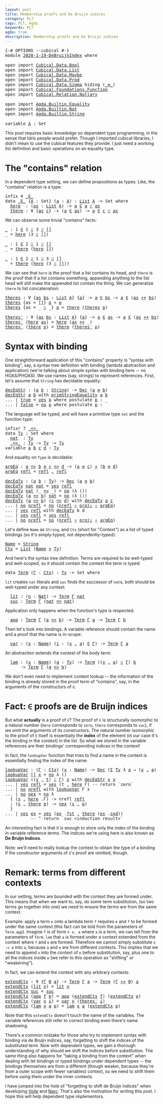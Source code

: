 ```yaml
---
layout: post
title: Membership proofs and De Bruijn indices
category: PLT
tags: PLT, Agda
keywords: PLT
agda: true
description: Membership proofs and De Bruijn indices
---
```


<pre class="Agda"><a id="182" class="Symbol">{-#</a> <a id="186" class="Keyword">OPTIONS</a> <a id="194" class="Pragma">--cubical</a> <a id="204" class="Symbol">#-}</a>
<a id="208" class="Keyword">module</a> <a id="215" href="" class="Module">2020-1-19-DeBruijnIndex</a> <a id="239" class="Keyword">where</a>

<a id="246" class="Keyword">open</a> <a id="251" class="Keyword">import</a> <a id="258" href="/lagda/Cubical.Data.Bool.html" class="Module">Cubical.Data.Bool</a>
<a id="276" class="Keyword">open</a> <a id="281" class="Keyword">import</a> <a id="288" href="/lagda/Cubical.Data.List.html" class="Module">Cubical.Data.List</a>
<a id="306" class="Keyword">open</a> <a id="311" class="Keyword">import</a> <a id="318" href="/lagda/Cubical.Data.Maybe.html" class="Module">Cubical.Data.Maybe</a>
<a id="337" class="Keyword">open</a> <a id="342" class="Keyword">import</a> <a id="349" href="/lagda/Cubical.Data.Prod.html" class="Module">Cubical.Data.Prod</a>
<a id="367" class="Keyword">open</a> <a id="372" class="Keyword">import</a> <a id="379" href="/lagda/Cubical.Data.Sigma.html" class="Module">Cubical.Data.Sigma</a> <a id="398" class="Keyword">hiding</a> <a id="405" class="Symbol">(</a><a id="406" href="/lagda/Agda.Builtin.Cubical.Path.html#353" class="Function Operator">_≡_</a><a id="409" class="Symbol">)</a>
<a id="411" class="Keyword">open</a> <a id="416" class="Keyword">import</a> <a id="423" href="/lagda/Cubical.Foundations.Function.html" class="Module">Cubical.Foundations.Function</a>
<a id="452" class="Keyword">open</a> <a id="457" class="Keyword">import</a> <a id="464" href="/lagda/Cubical.Relation.Nullary.html" class="Module">Cubical.Relation.Nullary</a>

<a id="490" class="Keyword">open</a> <a id="495" class="Keyword">import</a> <a id="502" href="/lagda/Agda.Builtin.Equality.html" class="Module">Agda.Builtin.Equality</a>
<a id="524" class="Keyword">open</a> <a id="529" class="Keyword">import</a> <a id="536" href="/lagda/Agda.Builtin.Nat.html" class="Module">Agda.Builtin.Nat</a>
<a id="553" class="Keyword">open</a> <a id="558" class="Keyword">import</a> <a id="565" href="/lagda/Agda.Builtin.String.html" class="Module">Agda.Builtin.String</a>

<a id="586" class="Keyword">variable</a> <a id="595" href="#595" class="Generalizable">A</a> <a id="597" class="Symbol">:</a> <a id="599" class="PrimitiveType">Set</a>
</pre>
This post requires basic knowledge on dependent type programming,
in the sense that Idris people would prefer.
Though I imported cubical libraries, I didn't mean to use the cubical features they provide.
I just need a working list definition and basic operations on an equality type.

# The "contains" relation

In a dependent type setting, we can define propositions as types.
Like, the "contains" relation is a type:

<pre class="Agda"><a id="1036" class="Keyword">infix</a> <a id="1042" class="Number">4</a> <a id="1044" href="#1053" class="Datatype Operator">_∈_</a>
<a id="1048" class="Keyword">data</a> <a id="_∈_"></a><a id="1053" href="#1053" class="Datatype Operator">_∈_</a> <a id="1057" class="Symbol">{</a><a id="1058" href="#1058" class="Bound">A</a> <a id="1060" class="Symbol">:</a> <a id="1062" class="PrimitiveType">Set</a><a id="1065" class="Symbol">}</a> <a id="1067" class="Symbol">(</a><a id="1068" href="#1068" class="Bound">a</a> <a id="1070" class="Symbol">:</a> <a id="1072" href="#1058" class="Bound">A</a><a id="1073" class="Symbol">)</a> <a id="1075" class="Symbol">:</a> <a id="1077" href="/lagda/Agda.Builtin.List.html#121" class="Datatype">List</a> <a id="1082" href="#1058" class="Bound">A</a> <a id="1084" class="Symbol">-&gt;</a> <a id="1087" class="PrimitiveType">Set</a> <a id="1091" class="Keyword">where</a>
  <a id="_∈_.here"></a><a id="1099" href="#1099" class="InductiveConstructor">here</a>  <a id="1105" class="Symbol">:</a> <a id="1107" class="Symbol">(</a><a id="1108" href="#1108" class="Bound">as</a> <a id="1111" class="Symbol">:</a> <a id="1113" href="/lagda/Agda.Builtin.List.html#121" class="Datatype">List</a> <a id="1118" href="#1058" class="Bound">A</a><a id="1119" class="Symbol">)</a> <a id="1121" class="Symbol">-&gt;</a> <a id="1124" href="#1068" class="Bound">a</a> <a id="1126" href="#1053" class="Datatype Operator">∈</a> <a id="1128" href="#1068" class="Bound">a</a> <a id="1130" href="/lagda/Agda.Builtin.List.html#173" class="InductiveConstructor Operator">∷</a> <a id="1132" href="#1108" class="Bound">as</a>
  <a id="_∈_.there"></a><a id="1137" href="#1137" class="InductiveConstructor">there</a> <a id="1143" class="Symbol">:</a> <a id="1145" class="Symbol">∀</a> <a id="1147" class="Symbol">{</a><a id="1148" href="#1148" class="Bound">as</a> <a id="1151" href="#1151" class="Bound">c</a><a id="1152" class="Symbol">}</a> <a id="1154" class="Symbol">-&gt;</a> <a id="1157" class="Symbol">(</a><a id="1158" href="#1068" class="Bound">a</a> <a id="1160" href="#1053" class="Datatype Operator">∈</a> <a id="1162" href="#1148" class="Bound">as</a><a id="1164" class="Symbol">)</a> <a id="1166" class="Symbol">-&gt;</a> <a id="1169" href="#1068" class="Bound">a</a> <a id="1171" href="#1053" class="Datatype Operator">∈</a> <a id="1173" href="#1151" class="Bound">c</a> <a id="1175" href="/lagda/Agda.Builtin.List.html#173" class="InductiveConstructor Operator">∷</a> <a id="1177" href="#1148" class="Bound">as</a>
</pre>
We can observe some trivial "contains" facts:

<pre class="Agda"><a id="1240" href="#1240" class="Function">_</a> <a id="1242" class="Symbol">:</a> <a id="1244" class="Number">1</a> <a id="1246" href="#1053" class="Datatype Operator">∈</a> <a id="1248" class="Number">1</a> <a id="1250" href="/lagda/Agda.Builtin.List.html#173" class="InductiveConstructor Operator">∷</a> <a id="1252" class="Number">3</a> <a id="1254" href="/lagda/Agda.Builtin.List.html#173" class="InductiveConstructor Operator">∷</a> <a id="1256" href="/lagda/Agda.Builtin.List.html#158" class="InductiveConstructor">[]</a>
<a id="1259" class="Symbol">_</a> <a id="1261" class="Symbol">=</a> <a id="1263" href="#1099" class="InductiveConstructor">here</a> <a id="1268" class="Symbol">(</a><a id="1269" class="Number">3</a> <a id="1271" href="/lagda/Agda.Builtin.List.html#173" class="InductiveConstructor Operator">∷</a> <a id="1273" href="/lagda/Agda.Builtin.List.html#158" class="InductiveConstructor">[]</a><a id="1275" class="Symbol">)</a>

<a id="1278" href="#1278" class="Function">_</a> <a id="1280" class="Symbol">:</a> <a id="1282" class="Number">1</a> <a id="1284" href="#1053" class="Datatype Operator">∈</a> <a id="1286" class="Number">2</a> <a id="1288" href="/lagda/Agda.Builtin.List.html#173" class="InductiveConstructor Operator">∷</a> <a id="1290" class="Number">1</a> <a id="1292" href="/lagda/Agda.Builtin.List.html#173" class="InductiveConstructor Operator">∷</a> <a id="1294" href="/lagda/Agda.Builtin.List.html#158" class="InductiveConstructor">[]</a>
<a id="1297" class="Symbol">_</a> <a id="1299" class="Symbol">=</a> <a id="1301" href="#1137" class="InductiveConstructor">there</a> <a id="1307" class="Symbol">(</a><a id="1308" href="#1099" class="InductiveConstructor">here</a> <a id="1313" href="/lagda/Agda.Builtin.List.html#158" class="InductiveConstructor">[]</a><a id="1315" class="Symbol">)</a>

<a id="1318" href="#1318" class="Function">_</a> <a id="1320" class="Symbol">:</a> <a id="1322" class="Number">1</a> <a id="1324" href="#1053" class="Datatype Operator">∈</a> <a id="1326" class="Number">2</a> <a id="1328" href="/lagda/Agda.Builtin.List.html#173" class="InductiveConstructor Operator">∷</a> <a id="1330" class="Number">1</a> <a id="1332" href="/lagda/Agda.Builtin.List.html#173" class="InductiveConstructor Operator">∷</a> <a id="1334" class="Number">3</a> <a id="1336" href="/lagda/Agda.Builtin.List.html#173" class="InductiveConstructor Operator">∷</a> <a id="1338" href="/lagda/Agda.Builtin.List.html#158" class="InductiveConstructor">[]</a>
<a id="1341" class="Symbol">_</a> <a id="1343" class="Symbol">=</a> <a id="1345" href="#1137" class="InductiveConstructor">there</a> <a id="1351" class="Symbol">(</a><a id="1352" href="#1099" class="InductiveConstructor">here</a> <a id="1357" class="Symbol">(</a><a id="1358" class="Number">3</a> <a id="1360" href="/lagda/Agda.Builtin.List.html#173" class="InductiveConstructor Operator">∷</a> <a id="1362" href="/lagda/Agda.Builtin.List.html#158" class="InductiveConstructor">[]</a><a id="1364" class="Symbol">))</a>
</pre>
We can see that `here` is the proof that a list contains its head,
and `there` is the proof that if a list contains something, appending anything
to the list head will still make the appended list contain the thing.
We can generalize `there` to list concatenation:

<pre class="Agda"><a id="theres"></a><a id="1646" href="#1646" class="Function">theres</a> <a id="1653" class="Symbol">:</a> <a id="1655" class="Symbol">∀</a> <a id="1657" class="Symbol">{</a><a id="1658" href="#1658" class="Bound">as</a> <a id="1661" href="#1661" class="Bound">bs</a> <a id="1664" class="Symbol">:</a> <a id="1666" href="/lagda/Agda.Builtin.List.html#121" class="Datatype">List</a> <a id="1671" href="#595" class="Generalizable">A</a><a id="1672" class="Symbol">}</a> <a id="1674" class="Symbol">{</a><a id="1675" href="#1675" class="Bound">a</a><a id="1676" class="Symbol">}</a> <a id="1678" class="Symbol">-&gt;</a> <a id="1681" href="#1675" class="Bound">a</a> <a id="1683" href="#1053" class="Datatype Operator">∈</a> <a id="1685" href="#1661" class="Bound">bs</a> <a id="1688" class="Symbol">-&gt;</a> <a id="1691" href="#1675" class="Bound">a</a> <a id="1693" href="#1053" class="Datatype Operator">∈</a> <a id="1695" class="Symbol">(</a><a id="1696" href="#1658" class="Bound">as</a> <a id="1699" href="/lagda/Cubical.Data.List.Base.html#241" class="Function Operator">++</a> <a id="1702" href="#1661" class="Bound">bs</a><a id="1704" class="Symbol">)</a>
<a id="1706" href="#1646" class="Function">theres</a> <a id="1713" class="Symbol">{</a><a id="1714" class="Argument">as</a> <a id="1717" class="Symbol">=</a> <a id="1719" href="/lagda/Agda.Builtin.List.html#158" class="InductiveConstructor">[]</a><a id="1721" class="Symbol">}</a> <a id="1723" href="#1723" class="Bound">p</a> <a id="1725" class="Symbol">=</a> <a id="1727" href="#1723" class="Bound">p</a>
<a id="1729" href="#1646" class="Function">theres</a> <a id="1736" class="Symbol">{</a><a id="1737" class="Argument">as</a> <a id="1740" class="Symbol">=</a> <a id="1742" class="Symbol">_</a> <a id="1744" href="/lagda/Agda.Builtin.List.html#173" class="InductiveConstructor Operator">∷</a> <a id="1746" class="Symbol">_}</a> <a id="1749" href="#1749" class="Bound">p</a> <a id="1751" class="Symbol">=</a> <a id="1753" href="#1137" class="InductiveConstructor">there</a> <a id="1759" class="Symbol">(</a><a id="1760" href="#1646" class="Function">theres</a> <a id="1767" href="#1749" class="Bound">p</a><a id="1768" class="Symbol">)</a>

<a id="theres′"></a><a id="1771" href="#1771" class="Function">theres′</a> <a id="1779" class="Symbol">:</a> <a id="1781" class="Symbol">∀</a> <a id="1783" class="Symbol">{</a><a id="1784" href="#1784" class="Bound">as</a> <a id="1787" href="#1787" class="Bound">bs</a> <a id="1790" class="Symbol">:</a> <a id="1792" href="/lagda/Agda.Builtin.List.html#121" class="Datatype">List</a> <a id="1797" href="#595" class="Generalizable">A</a><a id="1798" class="Symbol">}</a> <a id="1800" class="Symbol">{</a><a id="1801" href="#1801" class="Bound">a</a><a id="1802" class="Symbol">}</a> <a id="1804" class="Symbol">-&gt;</a> <a id="1807" href="#1801" class="Bound">a</a> <a id="1809" href="#1053" class="Datatype Operator">∈</a> <a id="1811" href="#1784" class="Bound">as</a> <a id="1814" class="Symbol">-&gt;</a> <a id="1817" href="#1801" class="Bound">a</a> <a id="1819" href="#1053" class="Datatype Operator">∈</a> <a id="1821" class="Symbol">(</a><a id="1822" href="#1784" class="Bound">as</a> <a id="1825" href="/lagda/Cubical.Data.List.Base.html#241" class="Function Operator">++</a> <a id="1828" href="#1787" class="Bound">bs</a><a id="1830" class="Symbol">)</a>
<a id="1832" href="#1771" class="Function">theres′</a> <a id="1840" class="Symbol">(</a><a id="1841" href="#1099" class="InductiveConstructor">here</a> <a id="1846" href="#1846" class="Bound">as</a><a id="1848" class="Symbol">)</a> <a id="1850" class="Symbol">=</a> <a id="1852" href="#1099" class="InductiveConstructor">here</a> <a id="1857" class="Symbol">(</a><a id="1858" href="#1846" class="Bound">as</a> <a id="1861" href="/lagda/Cubical.Data.List.Base.html#241" class="Function Operator">++</a> <a id="1864" class="Symbol">_)</a>
<a id="1867" href="#1771" class="Function">theres′</a> <a id="1875" class="Symbol">(</a><a id="1876" href="#1137" class="InductiveConstructor">there</a> <a id="1882" href="#1882" class="Bound">p</a><a id="1883" class="Symbol">)</a> <a id="1885" class="Symbol">=</a> <a id="1887" href="#1137" class="InductiveConstructor">there</a> <a id="1893" class="Symbol">(</a><a id="1894" href="#1771" class="Function">theres′</a> <a id="1902" href="#1882" class="Bound">p</a><a id="1903" class="Symbol">)</a>
</pre>
# Syntax with binding

One straightforward application of this "contains" property is "syntax with binding",
say, a syntax tree definition with binding (lambda abstraction and application)
(we're talking about simple syntax with binding here -- no HOAS/PHOAS).
We use names (say, strings) to represent references.
First, let's assume that `String` has decidable equality:

<pre class="Agda"><a id="decEqStr"></a><a id="2291" href="#2291" class="Function">decEqStr</a> <a id="2300" class="Symbol">:</a> <a id="2302" class="Symbol">(</a><a id="2303" href="#2303" class="Bound">a</a> <a id="2305" href="#2305" class="Bound">b</a> <a id="2307" class="Symbol">:</a> <a id="2309" href="/lagda/Agda.Builtin.String.html#247" class="Postulate">String</a><a id="2315" class="Symbol">)</a> <a id="2317" class="Symbol">-&gt;</a> <a id="2320" href="/lagda/Cubical.Relation.Nullary.html#391" class="Datatype">Dec</a> <a id="2324" class="Symbol">(</a><a id="2325" href="#2303" class="Bound">a</a> <a id="2327" href="/lagda/Agda.Builtin.Equality.html#125" class="Datatype Operator">≡</a> <a id="2329" href="#2305" class="Bound">b</a><a id="2330" class="Symbol">)</a>
<a id="2332" href="#2291" class="Function">decEqStr</a> <a id="2341" href="#2341" class="Bound">a</a> <a id="2343" href="#2343" class="Bound">b</a> <a id="2345" class="Keyword">with</a> <a id="2350" href="/lagda/Agda.Builtin.String.html#435" class="Primitive">primStringEquality</a> <a id="2369" href="#2341" class="Bound">a</a> <a id="2371" href="#2343" class="Bound">b</a>
<a id="2373" class="Symbol">...</a> <a id="2377" class="Symbol">|</a> <a id="2379" href="/lagda/Agda.Builtin.Bool.html#160" class="InductiveConstructor">true</a> <a id="2384" class="Symbol">=</a> <a id="2386" href="/lagda/Cubical.Relation.Nullary.html#425" class="InductiveConstructor">yes</a> <a id="2390" href="#2408" class="Postulate">p</a> <a id="2392" class="Keyword">where</a> <a id="2398" class="Keyword">postulate</a> <a id="2408" href="#2408" class="Postulate">p</a> <a id="2410" class="Symbol">:</a> <a id="2412" class="Symbol">_</a>
<a id="2414" class="Symbol">...</a> <a id="2418" class="Symbol">|</a> <a id="2420" href="/lagda/Agda.Builtin.Bool.html#154" class="InductiveConstructor">false</a> <a id="2426" class="Symbol">=</a> <a id="2428" href="/lagda/Cubical.Relation.Nullary.html#452" class="InductiveConstructor">no</a> <a id="2431" href="#2449" class="Postulate">p</a> <a id="2433" class="Keyword">where</a> <a id="2439" class="Keyword">postulate</a> <a id="2449" href="#2449" class="Postulate">p</a> <a id="2451" class="Symbol">:</a> <a id="2453" class="Symbol">_</a>
</pre>
The language will be typed, and will have a primitive type `nat` and the function type:

<pre class="Agda"><a id="2557" class="Keyword">infixr</a> <a id="2564" class="Number">7</a> <a id="2566" href="#2605" class="InductiveConstructor Operator">_=&gt;_</a>
<a id="2571" class="Keyword">data</a> <a id="Ty"></a><a id="2576" href="#2576" class="Datatype">Ty</a> <a id="2579" class="Symbol">:</a> <a id="2581" class="PrimitiveType">Set</a> <a id="2585" class="Keyword">where</a>
  <a id="Ty.nat"></a><a id="2593" href="#2593" class="InductiveConstructor">nat</a>  <a id="2598" class="Symbol">:</a> <a id="2600" href="#2576" class="Datatype">Ty</a>
  <a id="Ty._=&gt;_"></a><a id="2605" href="#2605" class="InductiveConstructor Operator">_=&gt;_</a> <a id="2610" class="Symbol">:</a> <a id="2612" href="#2576" class="Datatype">Ty</a> <a id="2615" class="Symbol">-&gt;</a> <a id="2618" href="#2576" class="Datatype">Ty</a> <a id="2621" class="Symbol">-&gt;</a> <a id="2624" href="#2576" class="Datatype">Ty</a>
<a id="2627" class="Keyword">variable</a> <a id="2636" href="#2636" class="Generalizable">a</a> <a id="2638" href="#2638" class="Generalizable">b</a> <a id="2640" href="#2640" class="Generalizable">c</a> <a id="2642" href="#2642" class="Generalizable">d</a> <a id="2644" class="Symbol">:</a> <a id="2646" href="#2576" class="Datatype">Ty</a>
</pre>
And equality on `Type` is decidable:

<pre class="Agda"><a id="argEq"></a><a id="2700" href="#2700" class="Function">argEq</a> <a id="2706" class="Symbol">:</a> <a id="2708" href="#2636" class="Generalizable">a</a> <a id="2710" href="#2605" class="InductiveConstructor Operator">=&gt;</a> <a id="2713" href="#2638" class="Generalizable">b</a> <a id="2715" href="/lagda/Agda.Builtin.Equality.html#125" class="Datatype Operator">≡</a> <a id="2717" href="#2640" class="Generalizable">c</a> <a id="2719" href="#2605" class="InductiveConstructor Operator">=&gt;</a> <a id="2722" href="#2642" class="Generalizable">d</a> <a id="2724" class="Symbol">-&gt;</a> <a id="2727" class="Symbol">(</a><a id="2728" href="#2636" class="Generalizable">a</a> <a id="2730" href="/lagda/Agda.Builtin.Equality.html#125" class="Datatype Operator">≡</a> <a id="2732" href="#2640" class="Generalizable">c</a><a id="2733" class="Symbol">)</a> <a id="2735" href="/lagda/Cubical.Data.Prod.Base.html#515" class="Datatype Operator">×</a> <a id="2737" class="Symbol">(</a><a id="2738" href="#2638" class="Generalizable">b</a> <a id="2740" href="/lagda/Agda.Builtin.Equality.html#125" class="Datatype Operator">≡</a> <a id="2742" href="#2642" class="Generalizable">d</a><a id="2743" class="Symbol">)</a>
<a id="2745" href="#2700" class="Function">argEq</a> <a id="2751" href="/lagda/Agda.Builtin.Equality.html#182" class="InductiveConstructor">refl</a> <a id="2756" class="Symbol">=</a> <a id="2758" href="/lagda/Agda.Builtin.Equality.html#182" class="InductiveConstructor">refl</a> <a id="2763" href="/lagda/Cubical.Data.Prod.Base.html#574" class="InductiveConstructor Operator">,</a> <a id="2765" href="/lagda/Agda.Builtin.Equality.html#182" class="InductiveConstructor">refl</a>

<a id="decEqTy"></a><a id="2771" href="#2771" class="Function">decEqTy</a> <a id="2779" class="Symbol">:</a> <a id="2781" class="Symbol">(</a><a id="2782" href="#2782" class="Bound">a</a> <a id="2784" href="#2784" class="Bound">b</a> <a id="2786" class="Symbol">:</a> <a id="2788" href="#2576" class="Datatype">Ty</a><a id="2790" class="Symbol">)</a> <a id="2792" class="Symbol">-&gt;</a> <a id="2795" href="/lagda/Cubical.Relation.Nullary.html#391" class="Datatype">Dec</a> <a id="2799" class="Symbol">(</a><a id="2800" href="#2782" class="Bound">a</a> <a id="2802" href="/lagda/Agda.Builtin.Equality.html#125" class="Datatype Operator">≡</a> <a id="2804" href="#2784" class="Bound">b</a><a id="2805" class="Symbol">)</a>
<a id="2807" href="#2771" class="Function">decEqTy</a> <a id="2815" href="#2593" class="InductiveConstructor">nat</a> <a id="2819" href="#2593" class="InductiveConstructor">nat</a> <a id="2823" class="Symbol">=</a> <a id="2825" href="/lagda/Cubical.Relation.Nullary.html#425" class="InductiveConstructor">yes</a> <a id="2829" href="/lagda/Agda.Builtin.Equality.html#182" class="InductiveConstructor">refl</a>
<a id="2834" href="#2771" class="Function">decEqTy</a> <a id="2842" href="#2593" class="InductiveConstructor">nat</a> <a id="2846" class="Symbol">(_</a> <a id="2849" href="#2605" class="InductiveConstructor Operator">=&gt;</a> <a id="2852" class="Symbol">_)</a> <a id="2855" class="Symbol">=</a> <a id="2857" href="/lagda/Cubical.Relation.Nullary.html#452" class="InductiveConstructor">no</a> <a id="2860" class="Symbol">(λ</a> <a id="2863" class="Symbol">())</a>
<a id="2867" href="#2771" class="Function">decEqTy</a> <a id="2875" class="Symbol">(</a><a id="2876" href="#2876" class="Bound">a</a> <a id="2878" href="#2605" class="InductiveConstructor Operator">=&gt;</a> <a id="2881" href="#2881" class="Bound">b</a><a id="2882" class="Symbol">)</a> <a id="2884" href="#2593" class="InductiveConstructor">nat</a> <a id="2888" class="Symbol">=</a> <a id="2890" href="/lagda/Cubical.Relation.Nullary.html#452" class="InductiveConstructor">no</a> <a id="2893" class="Symbol">(λ</a> <a id="2896" class="Symbol">())</a>
<a id="2900" href="#2771" class="Function">decEqTy</a> <a id="2908" class="Symbol">(</a><a id="2909" href="#2909" class="Bound">a</a> <a id="2911" href="#2605" class="InductiveConstructor Operator">=&gt;</a> <a id="2914" href="#2914" class="Bound">b</a><a id="2915" class="Symbol">)</a> <a id="2917" class="Symbol">(</a><a id="2918" href="#2918" class="Bound">c</a> <a id="2920" href="#2605" class="InductiveConstructor Operator">=&gt;</a> <a id="2923" href="#2923" class="Bound">d</a><a id="2924" class="Symbol">)</a> <a id="2926" class="Keyword">with</a> <a id="2931" href="#2771" class="Function">decEqTy</a> <a id="2939" href="#2909" class="Bound">a</a> <a id="2941" href="#2918" class="Bound">c</a>
<a id="2943" class="Symbol">...</a> <a id="2947" class="Symbol">|</a> <a id="2949" href="/lagda/Cubical.Relation.Nullary.html#452" class="InductiveConstructor">no</a> <a id="2952" href="#2952" class="Bound">nrefl</a> <a id="2958" class="Symbol">=</a> <a id="2960" href="/lagda/Cubical.Relation.Nullary.html#452" class="InductiveConstructor">no</a> <a id="2963" class="Symbol">(</a><a id="2964" href="#2952" class="Bound">nrefl</a> <a id="2970" href="/lagda/Cubical.Foundations.Function.html#243" class="Function Operator">∘</a> <a id="2972" href="/lagda/Cubical.Data.Prod.Base.html#609" class="Function">proj₁</a> <a id="2978" href="/lagda/Cubical.Foundations.Function.html#243" class="Function Operator">∘</a> <a id="2980" href="#2700" class="Function">argEq</a><a id="2985" class="Symbol">)</a>
<a id="2987" class="Symbol">...</a> <a id="2991" class="Symbol">|</a> <a id="2993" href="/lagda/Cubical.Relation.Nullary.html#425" class="InductiveConstructor">yes</a> <a id="2997" href="/lagda/Agda.Builtin.Equality.html#182" class="InductiveConstructor">refl</a> <a id="3002" class="Keyword">with</a> <a id="3007" href="#2771" class="Function">decEqTy</a> <a id="3015" class="Bound">b</a> <a id="3017" class="Bound">d</a>
<a id="3019" class="Symbol">...</a> <a id="3023" class="Symbol">|</a> <a id="3025" href="/lagda/Cubical.Relation.Nullary.html#425" class="InductiveConstructor">yes</a> <a id="3029" href="/lagda/Agda.Builtin.Equality.html#182" class="InductiveConstructor">refl</a> <a id="3034" class="Symbol">=</a> <a id="3036" href="/lagda/Cubical.Relation.Nullary.html#425" class="InductiveConstructor">yes</a> <a id="3040" href="/lagda/Agda.Builtin.Equality.html#182" class="InductiveConstructor">refl</a>
<a id="3045" class="Symbol">...</a> <a id="3049" class="Symbol">|</a> <a id="3051" href="/lagda/Cubical.Relation.Nullary.html#452" class="InductiveConstructor">no</a> <a id="3054" href="#3054" class="Bound">nrefl</a> <a id="3060" class="Symbol">=</a> <a id="3062" href="/lagda/Cubical.Relation.Nullary.html#452" class="InductiveConstructor">no</a> <a id="3065" class="Symbol">(</a><a id="3066" href="#3054" class="Bound">nrefl</a> <a id="3072" href="/lagda/Cubical.Foundations.Function.html#243" class="Function Operator">∘</a> <a id="3074" href="/lagda/Cubical.Data.Prod.Base.html#675" class="Function">proj₂</a> <a id="3080" href="/lagda/Cubical.Foundations.Function.html#243" class="Function Operator">∘</a> <a id="3082" href="#2700" class="Function">argEq</a><a id="3087" class="Symbol">)</a>
</pre>
Let's define `Name` as `String`, and `Ctx` (short for "Context") as a list of typed bindings
(so it's simply-typed, not dependently-typed):

<pre class="Agda"><a id="Name"></a><a id="3243" href="#3243" class="Function">Name</a> <a id="3248" class="Symbol">=</a> <a id="3250" href="/lagda/Agda.Builtin.String.html#247" class="Postulate">String</a>
<a id="Ctx"></a><a id="3257" href="#3257" class="Function">Ctx</a> <a id="3261" class="Symbol">=</a> <a id="3263" href="/lagda/Agda.Builtin.List.html#121" class="Datatype">List</a> <a id="3268" class="Symbol">(</a><a id="3269" href="#3243" class="Function">Name</a> <a id="3274" href="/lagda/Cubical.Data.Prod.Base.html#515" class="Datatype Operator">×</a> <a id="3276" href="#2576" class="Datatype">Ty</a><a id="3278" class="Symbol">)</a>
</pre>
And here's the syntax tree definition.
Terms are required to be well-typed and well-scoped,
so it should contain the context the term is typed:

<pre class="Agda"><a id="3438" class="Keyword">data</a> <a id="Term"></a><a id="3443" href="#3443" class="Datatype">Term</a> <a id="3448" class="Symbol">(</a><a id="3449" href="#3449" class="Bound">Γ</a> <a id="3451" class="Symbol">:</a> <a id="3453" href="#3257" class="Function">Ctx</a><a id="3456" class="Symbol">)</a> <a id="3458" class="Symbol">:</a> <a id="3460" href="#2576" class="Datatype">Ty</a> <a id="3463" class="Symbol">-&gt;</a> <a id="3466" class="PrimitiveType">Set</a> <a id="3470" class="Keyword">where</a>
</pre>
`lit` creates `nat` literals and `suc` finds the successor of `nat`s,
both should be well-typed under any context:

<pre class="Agda">  <a id="Term.lit"></a><a id="3607" href="#3607" class="InductiveConstructor">lit</a> <a id="3611" class="Symbol">:</a> <a id="3613" class="Symbol">(</a><a id="3614" href="#3614" class="Bound">n</a> <a id="3616" class="Symbol">:</a> <a id="3618" href="/lagda/Agda.Builtin.Nat.html#165" class="Datatype">Nat</a><a id="3621" class="Symbol">)</a> <a id="3623" class="Symbol">-&gt;</a> <a id="3626" href="#3443" class="Datatype">Term</a> <a id="3631" href="#3449" class="Bound">Γ</a> <a id="3633" href="#2593" class="InductiveConstructor">nat</a>
  <a id="Term.suc"></a><a id="3639" href="#3639" class="InductiveConstructor">suc</a> <a id="3643" class="Symbol">:</a> <a id="3645" href="#3443" class="Datatype">Term</a> <a id="3650" href="#3449" class="Bound">Γ</a> <a id="3652" class="Symbol">(</a><a id="3653" href="#2593" class="InductiveConstructor">nat</a> <a id="3657" href="#2605" class="InductiveConstructor Operator">=&gt;</a> <a id="3660" href="#2593" class="InductiveConstructor">nat</a><a id="3663" class="Symbol">)</a>
</pre>
Application only happens when the function's type is respected:

<pre class="Agda">  <a id="Term.app"></a><a id="3745" href="#3745" class="InductiveConstructor">app</a> <a id="3749" class="Symbol">:</a> <a id="3751" href="#3443" class="Datatype">Term</a> <a id="3756" href="#3449" class="Bound">Γ</a> <a id="3758" class="Symbol">(</a><a id="3759" href="#2636" class="Generalizable">a</a> <a id="3761" href="#2605" class="InductiveConstructor Operator">=&gt;</a> <a id="3764" href="#2638" class="Generalizable">b</a><a id="3765" class="Symbol">)</a> <a id="3767" class="Symbol">-&gt;</a> <a id="3770" href="#3443" class="Datatype">Term</a> <a id="3775" href="#3449" class="Bound">Γ</a> <a id="3777" href="#2636" class="Generalizable">a</a> <a id="3779" class="Symbol">-&gt;</a> <a id="3782" href="#3443" class="Datatype">Term</a> <a id="3787" href="#3449" class="Bound">Γ</a> <a id="3789" href="#2638" class="Generalizable">b</a>
</pre>
Then let's look into bindings.
A variable reference should contain the name and a proof that the name is in-scope:

<pre class="Agda">  <a id="Term.var"></a><a id="3922" href="#3922" class="InductiveConstructor">var</a> <a id="3926" class="Symbol">:</a> <a id="3928" class="Symbol">(</a><a id="3929" href="#3929" class="Bound">x</a> <a id="3931" class="Symbol">:</a> <a id="3933" href="#3243" class="Function">Name</a><a id="3937" class="Symbol">)</a> <a id="3939" class="Symbol">(</a><a id="3940" href="#3940" class="Bound">i</a> <a id="3942" class="Symbol">:</a> <a id="3944" class="Symbol">(</a><a id="3945" href="#3929" class="Bound">x</a> <a id="3947" href="/lagda/Cubical.Data.Prod.Base.html#574" class="InductiveConstructor Operator">,</a> <a id="3949" href="#2636" class="Generalizable">a</a><a id="3950" class="Symbol">)</a> <a id="3952" href="#1053" class="Datatype Operator">∈</a> <a id="3954" href="#3449" class="Bound">Γ</a><a id="3955" class="Symbol">)</a> <a id="3957" class="Symbol">-&gt;</a> <a id="3960" href="#3443" class="Datatype">Term</a> <a id="3965" href="#3449" class="Bound">Γ</a> <a id="3967" href="#2636" class="Generalizable">a</a>
</pre>
An abstraction extends the context of the body term:

<pre class="Agda">  <a id="Term.lam"></a><a id="4038" href="#4038" class="InductiveConstructor">lam</a> <a id="4042" class="Symbol">:</a> <a id="4044" class="Symbol">(</a><a id="4045" href="#4045" class="Bound">x</a> <a id="4047" class="Symbol">:</a> <a id="4049" href="#3243" class="Function">Name</a><a id="4053" class="Symbol">)</a> <a id="4055" class="Symbol">(</a><a id="4056" href="#4056" class="Bound">a</a> <a id="4058" class="Symbol">:</a> <a id="4060" href="#2576" class="Datatype">Ty</a><a id="4062" class="Symbol">)</a> <a id="4064" class="Symbol">-&gt;</a> <a id="4067" href="#3443" class="Datatype">Term</a> <a id="4072" class="Symbol">((</a><a id="4074" href="#4045" class="Bound">x</a> <a id="4076" href="/lagda/Cubical.Data.Prod.Base.html#574" class="InductiveConstructor Operator">,</a> <a id="4078" href="#4056" class="Bound">a</a><a id="4079" class="Symbol">)</a> <a id="4081" href="/lagda/Agda.Builtin.List.html#173" class="InductiveConstructor Operator">∷</a> <a id="4083" href="#3449" class="Bound">Γ</a><a id="4084" class="Symbol">)</a> <a id="4086" href="#2638" class="Generalizable">b</a>
      <a id="4094" class="Symbol">-&gt;</a> <a id="4097" href="#3443" class="Datatype">Term</a> <a id="4102" href="#3449" class="Bound">Γ</a> <a id="4104" class="Symbol">(</a><a id="4105" href="#4056" class="Bound">a</a> <a id="4107" href="#2605" class="InductiveConstructor Operator">=&gt;</a> <a id="4110" href="#2638" class="Generalizable">b</a><a id="4111" class="Symbol">)</a>
</pre>
We don't even need to implement context lookup -- the information of the binding is already
stored in the proof term of "contains", say, in the arguments of the constructors of `∈`.

# Fact: `∈` proofs are de Bruijn indices

But what **actually** is a proof of `∈`?
The proof of `∈` is structurally isomorphic to a natural number
(`here` corresponds to `zero`, `there` corresponds to `suc`), if we omit the arguments of its constructors.
The natural number isomorphic to the proof of `∈` itself is essentially the **index** of the element
(in our case it's the binding in the context) in the list.
So what we stored in the variable references are their bindings' corresponding indices in the context!

In fact, the `lookupVar` function that tries to find a name in the context is
essentially finding the index of the name:

<pre class="Agda"><a id="lookupVar"></a><a id="4950" href="#4950" class="Function">lookupVar</a> <a id="4960" class="Symbol">:</a> <a id="4962" class="Symbol">(</a><a id="4963" href="#4963" class="Bound">Γ</a> <a id="4965" class="Symbol">:</a> <a id="4967" href="#3257" class="Function">Ctx</a><a id="4970" class="Symbol">)</a> <a id="4972" class="Symbol">(</a><a id="4973" href="#4973" class="Bound">x</a> <a id="4975" class="Symbol">:</a> <a id="4977" href="#3243" class="Function">Name</a><a id="4981" class="Symbol">)</a> <a id="4983" class="Symbol">-&gt;</a> <a id="4986" href="/lagda/Cubical.Relation.Nullary.html#391" class="Datatype">Dec</a> <a id="4990" class="Symbol">(</a><a id="4991" href="/lagda/Agda.Builtin.Sigma.html#139" class="Record">Σ</a> <a id="4993" href="#2576" class="Datatype">Ty</a> <a id="4996" class="Symbol">λ</a> <a id="4998" href="#4998" class="Bound">a</a> <a id="5000" class="Symbol">→</a> <a id="5002" class="Symbol">(</a><a id="5003" href="#4973" class="Bound">x</a> <a id="5005" href="/lagda/Cubical.Data.Prod.Base.html#574" class="InductiveConstructor Operator">,</a> <a id="5007" href="#4998" class="Bound">a</a><a id="5008" class="Symbol">)</a> <a id="5010" href="#1053" class="Datatype Operator">∈</a> <a id="5012" href="#4963" class="Bound">Γ</a><a id="5013" class="Symbol">)</a>
<a id="5015" href="#4950" class="Function">lookupVar</a> <a id="5025" href="/lagda/Agda.Builtin.List.html#158" class="InductiveConstructor">[]</a> <a id="5028" href="#5028" class="Bound">x</a> <a id="5030" class="Symbol">=</a> <a id="5032" href="/lagda/Cubical.Relation.Nullary.html#452" class="InductiveConstructor">no</a> <a id="5035" class="Symbol">λ</a> <a id="5037" class="Symbol">()</a>
<a id="5040" href="#4950" class="Function">lookupVar</a> <a id="5050" class="Symbol">((</a><a id="5052" href="#5052" class="Bound">y</a> <a id="5054" href="/lagda/Cubical.Data.Prod.Base.html#574" class="InductiveConstructor Operator">,</a> <a id="5056" href="#5056" class="Bound">t</a><a id="5057" class="Symbol">)</a> <a id="5059" href="/lagda/Agda.Builtin.List.html#173" class="InductiveConstructor Operator">∷</a> <a id="5061" href="#5061" class="Bound">Γ</a><a id="5062" class="Symbol">)</a> <a id="5064" href="#5064" class="Bound">x</a> <a id="5066" class="Keyword">with</a> <a id="5071" href="#2291" class="Function">decEqStr</a> <a id="5080" href="#5064" class="Bound">x</a> <a id="5082" href="#5052" class="Bound">y</a>
<a id="5084" class="Symbol">...</a> <a id="5088" class="Symbol">|</a> <a id="5090" href="/lagda/Cubical.Relation.Nullary.html#425" class="InductiveConstructor">yes</a> <a id="5094" href="/lagda/Agda.Builtin.Equality.html#182" class="InductiveConstructor">refl</a> <a id="5099" class="Symbol">=</a> <a id="5101" href="/lagda/Cubical.Relation.Nullary.html#425" class="InductiveConstructor">yes</a> <a id="5105" class="Symbol">(</a><a id="5106" class="Bound">t</a> <a id="5108" href="/lagda/Agda.Builtin.Sigma.html#209" class="InductiveConstructor Operator">,</a> <a id="5110" href="#1099" class="InductiveConstructor">here</a> <a id="5115" class="Bound">Γ</a><a id="5116" class="Symbol">)</a> <a id="5118" class="Comment">-- return `zero`</a>
<a id="5135" class="Symbol">...</a> <a id="5139" class="Symbol">|</a> <a id="5141" href="/lagda/Cubical.Relation.Nullary.html#452" class="InductiveConstructor">no</a> <a id="5144" href="#5144" class="Bound">nrefl</a> <a id="5150" class="Keyword">with</a> <a id="5155" href="#4950" class="Function">lookupVar</a> <a id="5165" class="Bound">Γ</a> <a id="5167" class="Bound">x</a>
<a id="5169" class="Symbol">...</a> <a id="5173" class="Symbol">|</a> <a id="5175" href="/lagda/Cubical.Relation.Nullary.html#452" class="InductiveConstructor">no</a> <a id="5178" href="#5178" class="Bound">nex</a> <a id="5182" class="Symbol">=</a> <a id="5184" href="/lagda/Cubical.Relation.Nullary.html#452" class="InductiveConstructor">no</a> <a id="5187" class="Symbol">λ</a>
  <a id="5191" class="Symbol">{</a> <a id="5193" class="Symbol">(</a><a id="5194" href="#5194" class="Bound">s</a> <a id="5196" href="/lagda/Agda.Builtin.Sigma.html#209" class="InductiveConstructor Operator">,</a> <a id="5198" href="#1099" class="InductiveConstructor">here</a> <a id="5203" class="DottedPattern Symbol">.</a><a id="5204" class="DottedPattern Bound">Γ</a><a id="5205" class="Symbol">)</a> <a id="5207" class="Symbol">-&gt;</a> <a id="5210" class="Bound">nrefl</a> <a id="5216" href="/lagda/Agda.Builtin.Equality.html#182" class="InductiveConstructor">refl</a>
  <a id="5223" class="Symbol">;</a> <a id="5225" class="Symbol">(</a><a id="5226" href="#5226" class="Bound">s</a> <a id="5228" href="/lagda/Agda.Builtin.Sigma.html#209" class="InductiveConstructor Operator">,</a> <a id="5230" href="#1137" class="InductiveConstructor">there</a> <a id="5236" href="#5236" class="Bound">p</a><a id="5237" class="Symbol">)</a> <a id="5239" class="Symbol">-&gt;</a> <a id="5242" href="#5178" class="Bound">nex</a> <a id="5246" class="Symbol">(</a><a id="5247" href="#5226" class="Bound">s</a> <a id="5249" href="/lagda/Agda.Builtin.Sigma.html#209" class="InductiveConstructor Operator">,</a> <a id="5251" href="#5236" class="Bound">p</a><a id="5252" class="Symbol">)</a>
  <a id="5256" class="Symbol">}</a>
<a id="5258" class="Symbol">...</a> <a id="5262" class="Symbol">|</a> <a id="5264" href="/lagda/Cubical.Relation.Nullary.html#425" class="InductiveConstructor">yes</a> <a id="5268" href="#5268" class="Bound">ex</a> <a id="5271" class="Symbol">=</a> <a id="5273" href="/lagda/Cubical.Relation.Nullary.html#425" class="InductiveConstructor">yes</a> <a id="5277" class="Symbol">(</a><a id="5278" href="#5268" class="Bound">ex</a> <a id="5281" class="Symbol">.</a><a id="5282" href="/lagda/Agda.Builtin.Sigma.html#225" class="Field">fst</a> <a id="5286" href="/lagda/Agda.Builtin.Sigma.html#209" class="InductiveConstructor Operator">,</a> <a id="5288" href="#1137" class="InductiveConstructor">there</a> <a id="5294" class="Symbol">(</a><a id="5295" href="#5268" class="Bound">ex</a> <a id="5298" class="Symbol">.</a><a id="5299" href="/lagda/Agda.Builtin.Sigma.html#237" class="Field">snd</a><a id="5302" class="Symbol">))</a>
          <a id="5315" class="Comment">-- ^ return `suc &lt;induction result&gt;`</a>
</pre>
An interesting fact is that it is enough to store only the index of the binding in
variable reference terms.
The indices we're using here is also known as **De Bruijn Indices**.

Note: we'll need to really lookup the context to obtain the type of a binding if the constructor arguments
of `∈`'s proof are omitted, though.

# Remark: terms from different contexts

In our setting, terms are bounded with the context they are formed under.
This means that when we want to, say, do some term substitution,
(so two terms go together into one)
we need to ensure the terms are from the same context.

Example: apply a term `e` onto a lambda term `f` requires `e` and `f` to be formed
under the same context (this fact can be told from the parameters of `Term.app`).
Imagine `f` is of form `λ x. a` where `a` is a term, we can tell from the parameters
of `Term.lam` that `a` is formed under a context extended from the context where `f`
and `e` are formed. Therefore we cannot simply substitute `x := e` into `a`,
because `a` and `e` are from different contexts.
This implies that we need to append `x` into the context of `e`
before substitution, say, plus one to all the indices inside `e`
(we refer to this operation as "shifting" or "weakening").

In fact, we can extend the context with any arbitrary contexts:

<pre class="Agda"><a id="extendCtx"></a><a id="6675" href="#6675" class="Function">extendCtx</a> <a id="6685" class="Symbol">:</a> <a id="6687" class="Symbol">∀</a> <a id="6689" class="Symbol">{</a><a id="6690" href="#6690" class="Bound">Γ</a> <a id="6692" href="#6692" class="Bound">Θ</a> <a id="6694" href="#6694" class="Bound">a</a><a id="6695" class="Symbol">}</a> <a id="6697" class="Symbol">-&gt;</a> <a id="6700" href="#3443" class="Datatype">Term</a> <a id="6705" href="#6690" class="Bound">Γ</a> <a id="6707" href="#6694" class="Bound">a</a> <a id="6709" class="Symbol">-&gt;</a> <a id="6712" href="#3443" class="Datatype">Term</a> <a id="6717" class="Symbol">(</a><a id="6718" href="#6690" class="Bound">Γ</a> <a id="6720" href="/lagda/Cubical.Data.List.Base.html#241" class="Function Operator">++</a> <a id="6723" href="#6692" class="Bound">Θ</a><a id="6724" class="Symbol">)</a> <a id="6726" href="#6694" class="Bound">a</a>
<a id="6728" href="#6675" class="Function">extendCtx</a> <a id="6738" class="Symbol">(</a><a id="6739" href="#3607" class="InductiveConstructor">lit</a> <a id="6743" href="#6743" class="Bound">n</a><a id="6744" class="Symbol">)</a> <a id="6746" class="Symbol">=</a> <a id="6748" href="#3607" class="InductiveConstructor">lit</a> <a id="6752" href="#6743" class="Bound">n</a>
<a id="6754" href="#6675" class="Function">extendCtx</a> <a id="6764" href="#3639" class="InductiveConstructor">suc</a> <a id="6768" class="Symbol">=</a> <a id="6770" href="#3639" class="InductiveConstructor">suc</a>
<a id="6774" href="#6675" class="Function">extendCtx</a> <a id="6784" class="Symbol">(</a><a id="6785" href="#3745" class="InductiveConstructor">app</a> <a id="6789" href="#6789" class="Bound">f</a> <a id="6791" href="#6791" class="Bound">e</a><a id="6792" class="Symbol">)</a> <a id="6794" class="Symbol">=</a> <a id="6796" href="#3745" class="InductiveConstructor">app</a> <a id="6800" class="Symbol">(</a><a id="6801" href="#6675" class="Function">extendCtx</a> <a id="6811" href="#6789" class="Bound">f</a><a id="6812" class="Symbol">)</a> <a id="6814" class="Symbol">(</a><a id="6815" href="#6675" class="Function">extendCtx</a> <a id="6825" href="#6791" class="Bound">e</a><a id="6826" class="Symbol">)</a>
<a id="6828" href="#6675" class="Function">extendCtx</a> <a id="6838" class="Symbol">(</a><a id="6839" href="#3922" class="InductiveConstructor">var</a> <a id="6843" href="#6843" class="Bound">x</a> <a id="6845" href="#6845" class="Bound">i</a><a id="6846" class="Symbol">)</a> <a id="6848" class="Symbol">=</a> <a id="6850" href="#3922" class="InductiveConstructor">var</a> <a id="6854" href="#6843" class="Bound">x</a> <a id="6856" class="Symbol">(</a><a id="6857" href="#1771" class="Function">theres′</a> <a id="6865" href="#6845" class="Bound">i</a><a id="6866" class="Symbol">)</a>
<a id="6868" href="#6675" class="Function">extendCtx</a> <a id="6878" class="Symbol">(</a><a id="6879" href="#4038" class="InductiveConstructor">lam</a> <a id="6883" href="#6883" class="Bound">x</a> <a id="6885" href="#6885" class="Bound">a</a> <a id="6887" href="#6887" class="Bound">p</a><a id="6888" class="Symbol">)</a> <a id="6890" class="Symbol">=</a> <a id="6892" href="#4038" class="InductiveConstructor">lam</a> <a id="6896" href="#6883" class="Bound">x</a> <a id="6898" href="#6885" class="Bound">a</a> <a id="6900" class="Symbol">(</a><a id="6901" href="#6675" class="Function">extendCtx</a> <a id="6911" href="#6887" class="Bound">p</a><a id="6912" class="Symbol">)</a>
</pre>
Note that this `extendCtx` doesn't touch the name of the variables.
The variable references still refer to correct binding even there's name shadowing.

There's a common mistake for those who try to implement syntax with binding
via de Bruijn indices, say, forgetting to shift the indices of the substituted term.
Now with dependent types, we gain a thorough understanding of why should we shift
the indices before substitution.
The same thing also happens for "taking a binding from the context"
when dealing with let bindings or typed bindings under dependent types --
the bindings themselves are from a different (though weaker, because they're from a
outer scope with fewer variables) context, so we need to shift them before
using them under the inner contexts.

I have jumped into the hole of "forgetting to shift de Bruijn indices" when
developing [Voile] and [Narc]. That's also the motivation for writing this post.
I hope this will help dependent type implementors.

 [Voile]: https://lib.rs/voile
 [Narc]:  https://lib.rs/nar

